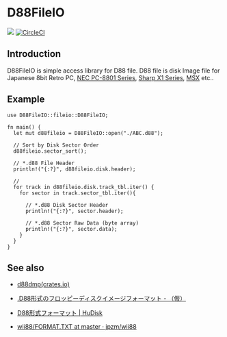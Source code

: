 D88FileIO
=======
![](https://github.com/ORYZAPAO/d88dmp/workflows/Rust/badge.svg)
[![CircleCI](https://circleci.com/gh/ORYZAPAO/d88dmp/tree/main.svg?style=svg)](https://circleci.com/gh/ORYZAPAO/d88dmp/tree/main)


Introduction
-----------
D88FileIO is simple access library for D88 file.
D88 file is disk Image file for Japanese 8bit Retro PC, [NEC PC-8801 Series](https://en.wikipedia.org/wiki/PC-8800_series), [Sharp X1 Series](https://en.wikipedia.org/wiki/Sharp_X1), [MSX](https://en.wikipedia.org/wiki/MSX) etc..

Example
-----------
```
use D88FileIO::fileio::D88FileIO;

fn main() {
  let mut d88fileio = D88FileIO::open("./ABC.d88");

  // Sort by Disk Sector Order
  d88fileio.sector_sort();

  // *.d88 File Header
  println!("{:?}", d88fileio.disk.header);

  //
  for track in d88fileio.disk.track_tbl.iter() {
    for sector in track.sector_tbl.iter(){

      // *.d88 Disk Sector Header
      println!("{:?}", sector.header);

      // *.d88 Sector Raw Data (byte array)
      println!("{:?}", sector.data);
    }
  }
}

```

See also
---------------------
+ [d88dmp(crates.io)](https://crates.io/crates/d88dmp)

+ [.D88形式のフロッピーディスクイメージフォーマット - （仮）](https://gra4.hatenadiary.jp/entry/20171108/1510096429)
+ [D88形式フォーマット | HuDisk](https://boukichi.github.io/HuDisk/DISK.html)
+ [wii88/FORMAT.TXT at master · jpzm/wii88](https://github.com/jpzm/wii88/blob/master/document/FORMAT.TXT)
